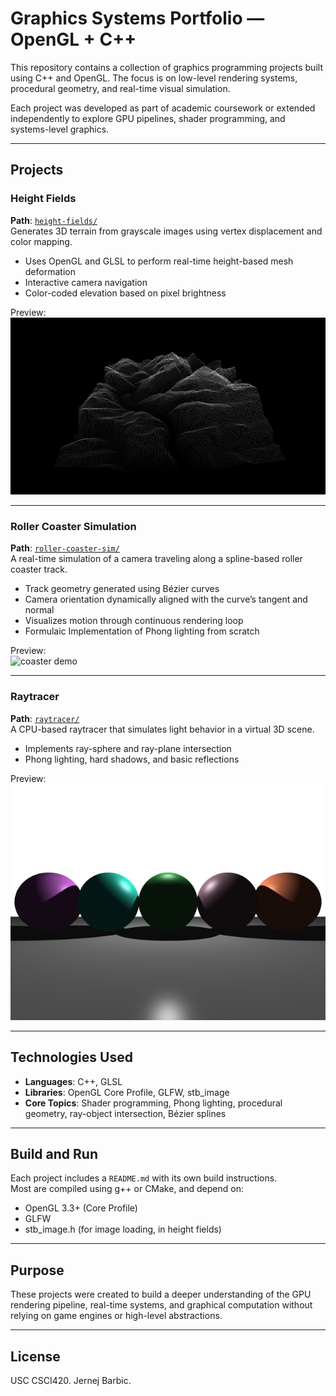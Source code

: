 # Graphics Systems Portfolio — OpenGL + C++

This repository contains a collection of graphics programming projects built using C++ and OpenGL. The focus is on low-level rendering systems, procedural geometry, and real-time visual simulation.

Each project was developed as part of academic coursework or extended independently to explore GPU pipelines, shader programming, and systems-level graphics.

---

## Projects

### Height Fields
**Path**: [`height-fields/`](./height-fields/)  
Generates 3D terrain from grayscale images using vertex displacement and color mapping.

- Uses OpenGL and GLSL to perform real-time height-based mesh deformation
- Interactive camera navigation
- Color-coded elevation based on pixel brightness

Preview:  
![height fields demo](./docs/height-fields.gif)

---

### Roller Coaster Simulation
**Path**: [`roller-coaster-sim/`](./roller-coaster-sim/)  
A real-time simulation of a camera traveling along a spline-based roller coaster track.

- Track geometry generated using Bézier curves
- Camera orientation dynamically aligned with the curve’s tangent and normal
- Visualizes motion through continuous rendering loop
- Formulaic Implementation of Phong lighting from scratch

Preview:  
![coaster demo](./docs/coaster_sim.gif)

---

### Raytracer
**Path**: [`raytracer/`](./raytracer/)  
A CPU-based raytracer that simulates light behavior in a virtual 3D scene.

- Implements ray-sphere and ray-plane intersection
- Phong lighting, hard shadows, and basic reflections

Preview:  
![raytracer render](./docs/raytracer_output.jpg)

---


## Technologies Used

- **Languages**: C++, GLSL
- **Libraries**: OpenGL Core Profile, GLFW, stb_image
- **Core Topics**: Shader programming, Phong lighting, procedural geometry, ray-object intersection, Bézier splines

---

## Build and Run

Each project includes a `README.md` with its own build instructions.  
Most are compiled using g++ or CMake, and depend on:

- OpenGL 3.3+ (Core Profile)
- GLFW
- stb_image.h (for image loading, in height fields)

---

## Purpose

These projects were created to build a deeper understanding of the GPU rendering pipeline, real-time systems, and graphical computation without relying on game engines or high-level abstractions.

---

## License

USC CSCI420. Jernej Barbic.

